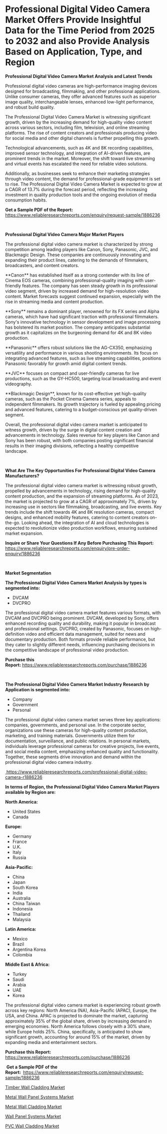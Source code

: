 <p><h1>Professional Digital Video Camera Market Offers Provide Insightful Data for the Time Period from 2025 to 2032 and also Provide Analysis Based on Application, Type, and Region</h1></p><p><strong>Professional Digital Video Camera Market Analysis and Latest Trends</strong></p>
<p><p>Professional digital video cameras are high-performance imaging devices designed for broadcasting, filmmaking, and other professional applications. Unlike consumer cameras, they offer advanced features such as superior image quality, interchangeable lenses, enhanced low-light performance, and robust build quality. </p><p>The Professional Digital Video Camera Market is witnessing significant growth, driven by the increasing demand for high-quality video content across various sectors, including film, television, and online streaming platforms. The rise of content creators and professionals producing video for social media and other digital channels is further propelling this growth. </p><p>Technological advancements, such as 4K and 8K recording capabilities, improved sensor technology, and integration of AI-driven features, are prominent trends in the market. Moreover, the shift toward live streaming and virtual events has escalated the need for reliable video solutions.</p><p>Additionally, as businesses seek to enhance their marketing strategies through video content, the demand for professional-grade equipment is set to rise. The Professional Digital Video Camera Market is expected to grow at a CAGR of 13.7% during the forecast period, reflecting the increasing investment in quality production tools and the ongoing evolution of media consumption habits.</p></p>
<p><strong>Get a Sample PDF of the Report:&nbsp;</strong> <a href="https://www.reliableresearchreports.com/enquiry/request-sample/1886236?utm_campaign=41&utm_medium=2&utm_source=Github&utm_content=ia&utm_term=11042025&utm_id=professional-digital-video-camera">https://www.reliableresearchreports.com/enquiry/request-sample/1886236</a></p>
<p>&nbsp;</p>
<p><strong>Professional Digital Video Camera Major Market Players</strong></p>
<p><p>The professional digital video camera market is characterized by strong competition among leading players like Canon, Sony, Panasonic, JVC, and Blackmagic Design. These companies are continuously innovating and expanding their product lines, catering to the demands of filmmakers, broadcasters, and content creators.</p><p>**Canon** has established itself as a strong contender with its line of Cinema EOS cameras, combining professional-quality imaging with user-friendly features. The company has seen steady growth in its professional video segment, driven by increased demand for high-resolution video content. Market forecasts suggest continued expansion, especially with the rise in streaming media and content production.</p><p>**Sony** remains a dominant player, renowned for its FX series and Alpha cameras, which have had significant traction with professional filmmakers. Sony's innovative technology in sensor development and image processing has bolstered its market position. The company anticipates substantial growth as it capitalizes on the burgeoning demand for 4K and 8K video production.</p><p>**Panasonic** offers robust solutions like the AG-CX350, emphasizing versatility and performance in various shooting environments. Its focus on integrating advanced features, such as live streaming capabilities, positions Panasonic favorably for growth amid digital content trends.</p><p>**JVC** focuses on compact and user-friendly cameras for live productions, such as the GY-HC500, targeting local broadcasting and event videography. </p><p>**Blackmagic Design**, known for its cost-effective yet high-quality cameras, such as the Pocket Cinema Camera series, appeals to independent filmmakers. Its growth trajectory is fueled by appealing pricing and advanced features, catering to a budget-conscious yet quality-driven segment.</p><p>Overall, the professional digital video camera market is anticipated to witness growth, driven by the surge in digital content creation and advancements in technology. Sales revenue for key players like Canon and Sony has been robust, with both companies posting significant financial results in their imaging divisions, reflecting a healthy competitive landscape.</p></p>
<p>&nbsp;</p>
<p><strong>What Are The Key Opportunities For Professional Digital Video Camera Manufacturers?</strong></p>
<p><p>The professional digital video camera market is witnessing robust growth, propelled by advancements in technology, rising demand for high-quality content production, and the expansion of streaming platforms. As of 2023, the market is projected to grow at a CAGR of approximately 7%, driven by increasing use in sectors like filmmaking, broadcasting, and live events. Key trends include the shift towards 4K and 8K resolution cameras, compact designs, and enhanced mobility features, catering to content creators on-the-go. Looking ahead, the integration of AI and cloud technologies is expected to revolutionize video production workflows, ensuring sustained market expansion.</p></p>
<p><strong>Inquire or Share Your Questions If Any Before Purchasing This Report:</strong> <a href="https://www.reliableresearchreports.com/enquiry/pre-order-enquiry/1886236?utm_campaign=41&utm_medium=2&utm_source=Github&utm_content=ia&utm_term=11042025&utm_id=professional-digital-video-camera">https://www.reliableresearchreports.com/enquiry/pre-order-enquiry/1886236</a></p>
<p>&nbsp;</p>
<p><strong>Market Segmentation</strong></p>
<p><strong>The Professional Digital Video Camera Market Analysis by types is segmented into:</strong></p>
<p><ul><li>DVCAM</li><li>DVCPRO</li></ul></p>
<p><p>The professional digital video camera market features various formats, with DVCAM and DVCPRO being prominent. DVCAM, developed by Sony, offers enhanced recording quality and durability, making it popular in broadcast and professional settings. DVCPRO, created by Panasonic, focuses on high-definition video and efficient data management, suited for news and documentary production. Both formats provide reliable performance, but they cater to slightly different needs, influencing purchasing decisions in the competitive landscape of professional video production.</p></p>
<p><strong>Purchase this Report:&nbsp;</strong><a href="https://www.reliableresearchreports.com/purchase/1886236?utm_campaign=41&utm_medium=2&utm_source=Github&utm_content=ia&utm_term=11042025&utm_id=professional-digital-video-camera">https://www.reliableresearchreports.com/purchase/1886236</a></p>
<p>&nbsp;</p>
<p><strong>The Professional Digital Video Camera Market Industry Research by Application is segmented into:</strong></p>
<p><ul><li>Company</li><li>Government</li><li>Personal</li></ul></p>
<p><p>The professional digital video camera market serves three key applications: companies, governments, and personal use. In the corporate sector, organizations use these cameras for high-quality content production, marketing, and training materials. Governments utilize them for documentation, surveillance, and public relations. In personal markets, individuals leverage professional cameras for creative projects, live events, and social media content, emphasizing enhanced quality and functionality. Together, these segments drive innovation and demand within the professional digital video camera industry.</p></p>
<p><a href="https://www.reliableresearchreports.com/professional-digital-video-camera-r1886236?utm_campaign=41&utm_medium=2&utm_source=Github&utm_content=ia&utm_term=11042025&utm_id=professional-digital-video-camera">&nbsp;https://www.reliableresearchreports.com/professional-digital-video-camera-r1886236</a></p>
<p><strong>In terms of Region, the Professional Digital Video Camera Market Players available by Region are:</strong></p>
<p>
    <p> <strong> North America: </strong>
        <ul>
            <li>United States</li>
            <li>Canada</li>
        </ul>
        </p> 
    <p> <strong> Europe: </strong>
        <ul>
            <li>Germany</li>
            <li>France</li>
            <li>U.K.</li>
            <li>Italy</li>
            <li>Russia</li>
        </ul>
        </p> 
    <p> <strong> Asia-Pacific: </strong>
        <ul>
            <li>China</li>
            <li>Japan</li>
            <li>South Korea</li>
            <li>India</li>
            <li>Australia</li>
            <li>China Taiwan</li>
            <li>Indonesia</li>
            <li>Thailand</li>
            <li>Malaysia</li>
        </ul>
        </p> 
    <p> <strong> Latin America: </strong>
        <ul>
            <li>Mexico</li>
            <li>Brazil</li>
            <li>Argentina Korea</li>
            <li>Colombia</li>
        </ul>
        </p> 
    <p> <strong> Middle East & Africa: </strong>
        <ul>
            <li>Turkey</li>
            <li>Saudi</li>
            <li>Arabia</li>
            <li>UAE</li>
            <li>Korea</li>
        </ul>
    </p>
    </p>
<p><p>The professional digital video camera market is experiencing robust growth across key regions: North America (NA), Asia-Pacific (APAC), Europe, the USA, and China. APAC is projected to dominate the market, capturing approximately 35% of the global share, driven by increasing demand in emerging economies. North America follows closely with a 30% share, while Europe holds 25%. China, specifically, is anticipated to show significant growth, accounting for around 15% of the market, driven by expanding media and entertainment sectors.</p></p>
<p><strong>Purchase this Report: </strong><a href="https://www.reliableresearchreports.com/purchase/1886236?utm_campaign=41&utm_medium=2&utm_source=Github&utm_content=ia&utm_term=11042025&utm_id=professional-digital-video-camera">https://www.reliableresearchreports.com/purchase/1886236</a></p>
<p>&nbsp;<strong>Get a Sample PDF of the Report:&nbsp;&nbsp;</strong><a href="https://www.reliableresearchreports.com/enquiry/request-sample/1886236?utm_campaign=41&utm_medium=2&utm_source=Github&utm_content=ia&utm_term=11042025&utm_id=professional-digital-video-camera">https://www.reliableresearchreports.com/enquiry/request-sample/1886236</a></p>
<p><strong></strong></p>
<p><p><a href="https://github.com/phephezxnf/Market-Research-Report-List-1/blob/main/timber-wall-cladding-market.md?utm_campaign=41&utm_medium=2&utm_source=Github&utm_content=ia&utm_term=11042025&utm_id=professional-digital-video-camera">Timber Wall Cladding Market</a></p><p><a href="https://github.com/pidlisseas/Market-Research-Report-List-1/blob/main/metal-wall-panel-systems-market.md?utm_campaign=41&utm_medium=2&utm_source=Github&utm_content=ia&utm_term=11042025&utm_id=professional-digital-video-camera">Metal Wall Panel Systems Market</a></p><p><a href="https://github.com/watzondechao/Market-Research-Report-List-1/blob/main/metal-wall-cladding-market.md?utm_campaign=41&utm_medium=2&utm_source=Github&utm_content=ia&utm_term=11042025&utm_id=professional-digital-video-camera">Metal Wall Cladding Market</a></p><p><a href="https://github.com/chkrselia/Market-Research-Report-List-1/blob/main/wall-panel-systems-market.md?utm_campaign=41&utm_medium=2&utm_source=Github&utm_content=ia&utm_term=11042025&utm_id=professional-digital-video-camera">Wall Panel Systems Market</a></p><p><a href="https://github.com/iroldilom/Market-Research-Report-List-1/blob/main/pvc-wall-cladding-market.md?utm_campaign=41&utm_medium=2&utm_source=Github&utm_content=ia&utm_term=11042025&utm_id=professional-digital-video-camera">PVC Wall Cladding Market</a></p></p>